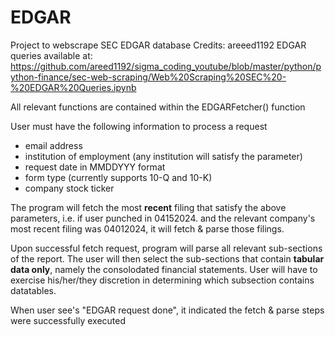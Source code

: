 # EDGAR
Project to webscrape SEC EDGAR database
Credits: areeed1192 EDGAR queries available at: https://github.com/areed1192/sigma_coding_youtube/blob/master/python/python-finance/sec-web-scraping/Web%20Scraping%20SEC%20-%20EDGAR%20Queries.ipynb

All relevant functions are contained within the EDGARFetcher() function

User must have the following information to process a request
* email address
* institution of employment (any institution will satisfy the parameter)
* request date in MMDDYYY format
* form type (currently supports 10-Q and 10-K)
* company stock ticker

The program will fetch the most **recent** filing that satisfy the above parameters, i.e. if user punched in 04152024. and the relevant company's most recent filing was 04012024, it will fetch & parse those filings.

Upon successful fetch request, program will parse all relevant sub-sections of the report. The user will then select the sub-sections that contain **tabular data only**, namely the consolodated financial statements. User will have to exercise his/her/they discretion in determining which subsection contains datatables.

When user see's "EDGAR request done", it indicated the fetch & parse steps were successfully executed
